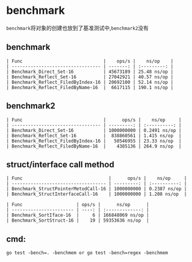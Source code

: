 # benchmark
`benchmark`将对象的创建也放到了基准测试中,`benchmark2`没有  
## benchmark

    | Func                              |    ops/s |    ns/op    |
    | --------------------------------- | -------: | :---------: |
    | Benchmark_Direct_Set-16           | 45673189 | 25.48 ns/op |
    | Benchmark_Reflect_Set-16          | 27042921 | 40.57 ns/op |
    | Benchmark_Reflect_FiledByIndex-16 | 20692100 | 52.14 ns/op |
    | Benchmark_Reflect_FiledByName-16  |  6617115 | 190.1 ns/op |





## benchmark2
    | Func                              |      ops/s |    ns/op     |
    | --------------------------------- | ---------: | :----------: |
    | Benchmark_Direct_Set-16           | 1000000000 | 0.2491 ns/op |
    | Benchmark_Reflect_Set-16          |  838860561 | 1.415 ns/op  |
    | Benchmark_Reflect_FiledByIndex-16 |   50546955 | 23.33 ns/op  |
    | Benchmark_Reflect_FiledByName-16  |    4385136 | 264.9 ns/op  |


## struct/interface call method
    | Func                                |      ops/s |    ns/op     |
    | ----------------------------------- | ---------: | :----------: |
    | Benchmark_StructPointerMetodCall-16 | 1000000000 | 0.2387 ns/op |
    | Benchmark_StructInterfaceCall-16    | 1000000000 | 1.208 ns/op  |

    | Func                    | ops/s |      ns/op      |
    | ----------------------- | ----: | :-------------: |
    | Benchmark_SortIface-16  |     6 | 166848069 ns/op |
    | Benchmark_SortStruct-16 |    19 | 59353636 ns/op  |


## cmd:
`go test -bench=. -benchmem or go test -bench=regex -benchmem `